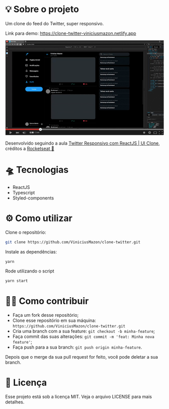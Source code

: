 # 💡 Sobre o projeto

Um clone do feed do Twitter, super responsivo.

Link para demo: https://clone-twitter-viniciusmazon.netlify.app

[![demo twitter clone](readme/twitter-thumb.png)](https://youtu.be/4ozP1vyW6mM "demo twitter clone")


Desenvolvido seguindo a aula  [Twitter Responsivo com ReactJS | UI Clone](https://www.youtube.com/watch?v=K-8z_4xvT3o&list=PL85ITvJ7FLohTZv9cC5-PrZ39Q3cugWqp&index=6), créditos a [Rocketseat 🚀](https://github.com/Rocketseat)



# 🛸 Tecnologias

* ReactJS
* Typescript
* Styled-components



# ⚙️ Como utilizar

Clone o repositório:

```bash
git clone https://github.com/ViniciusMazon/clone-twitter.git
```

Instale as dependências:

```bash
yarn
```

Rode utilizando o script

```bash
yarn start
```



# 🖖🏻 Como contribuir

- Faça um fork desse repositório;
- Clone esse repositório em sua máquina: `https://github.com/ViniciusMazon/clone-twitter.git`
- Cria uma branch com a sua feature: `git checkout -b minha-feature`;
- Faça commit das suas alterações: `git commit -m 'feat: Minha nova feature'`;
- Faça push para a sua branch: `git push origin minha-feature`.

Depois que o merge da sua pull request for feito, você pode deletar a sua branch.



# 📝 Licença

Esse projeto está sob a licença MIT. Veja o arquivo LICENSE para mais detalhes.
